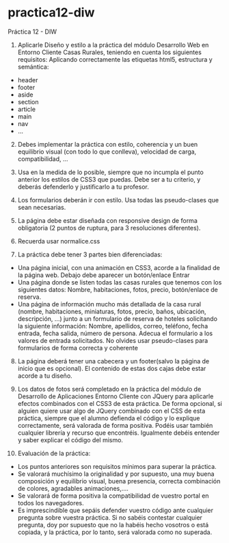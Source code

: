 # practica12-diw
Práctica 12 - DIW

1. Aplicarle Diseño y estilo a la práctica del módulo Desarrollo Web en Entorno Cliente Casas Rurales, teniendo en cuenta los siguientes requisitos:
Aplicando correctamente las etiquetas html5, estructura y semántica:
 - header
 - footer
 - aside 
 - section
 - article 
 - main 
 - nav 
 - ...

2. Debes implementar la práctica con estilo, coherencia y un buen equilibrio visual (con todo lo que conlleva), velocidad de carga, compatibilidad, ...

3. Usa en la medida de lo posible, siempre que no incumpla el punto anterior los estilos de CSS3 que puedas. Debe ser a tu criterio, y deberás defenderlo y justificarlo a tu profesor.

4. Los formularios deberán ir con estilo. Usa todas las pseudo-clases que sean necesarias.

5. La página debe estar diseñada con responsive design de forma obligatoria (2 puntos de ruptura, para 3 resoluciones diferentes).

6. Recuerda usar normalice.css

7. La práctica debe tener 3 partes bien diferenciadas:
 - Una página inicial, con una animación en CSS3, acorde a la finalidad de la página web. Debajo debe aparecer un botón/enlace Entrar
 - Una página donde se listen todas las casas rurales que tenemos con los siguientes datos: Nombre, habitaciones, fotos, precio, botón/enlace de reserva. 
 - Una página de información mucho más detallada de la casa rural (nombre, habitaciones, miniaturas, fotos, precio, baños, ubicación, descripción, ...) junto a un formulario de reserva de hoteles solicitando la siguiente información: Nombre, apellidos, correo, teléfono, fecha entrada, fecha salida, número de persona. Adecua el formulario a los valores de entrada solicitados. No olvides usar pseudo-clases para formularios de forma correcta y coherente

8. La página deberá tener una cabecera y un footer(salvo la página de inicio que es opcional). El contenido de estas dos cajas debe estar acorde a tu diseño.

9. Los datos de fotos será completado en la práctica del módulo de Desarrollo de Aplicaciones Entorno Cliente con JQuery para aplicarle efectos combinados con el CSS3 de esta práctica. De forma opcional, si alguien quiere usar algo de JQuery combinado con el CSS de esta práctica, siempre que el alumno defienda el código y lo explique correctamente, será valorada de forma positiva. Podéis usar también cualquier librería y recurso que encontréis. Igualmente debéis entender y saber explicar el código del mismo. 

10. Evaluación de la práctica:
 - Los puntos anteriores son requisitos mínimos para superar la práctica.
 - Se valorará muchísimo la originalidad y por supuesto, una muy buena composición y equilibrio visual, buena presencia, correcta combinación de colores, agradables animaciones,....
 - Se valorará de forma positiva la compatibilidad de vuestro portal en todos los navegadores.
 - Es imprescindible que sepáis defender vuestro código ante cualquier pregunta sobre vuestra práctica. Si no sabéis contestar cualquier pregunta, doy por supuesto que no la habéis hecho vosotros o está copiada, y la práctica, por lo tanto, será valorada como no superada.
